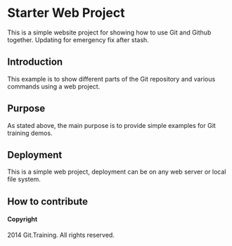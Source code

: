 # Starter Web Project

This is a simple website project for
showing how to use Git and Github together.
Updating for emergency fix after stash.

## Introduction

This example is to show different parts 
of the Git repository and various commands 
using a web project.

## Purpose

As stated above, the main purpose is to
provide simple examples for Git training
demos.

## Deployment

This is a simple web project, deployment
can be on any web server or local
file system.

## How to contribute

#### Copyright

2014 Git.Training. All rights reserved.
